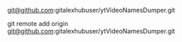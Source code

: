 git@github.com:gitalexhubuser/ytVideoNamesDumper.git

git remote add origin git@github.com:gitalexhubuser/ytVideoNamesDumper.git